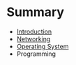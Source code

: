 # Summary

* [Introduction](README.md)
* [Networking](networking.md)
* [Operating System](operating_system.md)
* Programming


